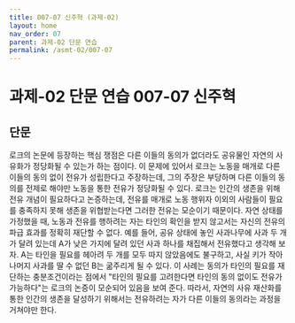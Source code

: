 ```yaml
---
title: 007-07 신주혁 (과제-02)
layout: home
nav_order: 07
parent: 과제-02 단문 연습
permalink: /asmt-02/007-07
---
```


# 과제-02 단문 연습 007-07 신주혁 

## 단문

로크의 논문에 등장하는 핵심 쟁점은 다른 이들의 동의가 없더라도 공유물인 자연의 사유화가 정당화될 수 있는가 하는 점이다. 이 문제에 있어서 로크는 노동을 매개로 다른 이들의 동의 없이 전유가 성립한다고 주장하는데, 그의 주장은 부당하며 다른 이들의 동의를 전제로 해야만 노동을 통한 전유가 정당화될 수 있다. 로크는 인간의 생존을 위해 전유 개념이 필요하다고 논증하는데, 전유를 매개로 노동 행위자 이외의 사람들이 필요를 충족하지 못해 생존을 위협받는다면 그러한 전유는 모순이기 때문이다. 자연 상태를 가정했을 때, 노동과 전유를 행하려는 자는 타인의 확인을 받지 않고서는 자신의 전유의 파급 효과를 정확히 재단할 수 없다. 예를 들어, 공유 상태에 놓인 사과나무에 사과 두 개가 달려 있는데 A가 낮은 가지에 달려 있던 사과 하나를 채집해서 전유했다고 생각해 보자. A는 타인을 필요를 헤아려 두 개를 모두 따지 않았음에도 불구하고, 사실 키가 작아 나머지 사과를 딸 수 없던 B는 굶주리게 될 수 있다. 이 사례는 동의가 타인의 필요를 재단하는 충분조건이라는 점에서 "타인의 필요를 고려한다면 타인의 동의 없이도 전유가 가능하다"는 로크의 논증이 모순되어 있음을 보여 준다. 따라서, 자연의 사유 재산화를 통한 인간의 생존을 달성하기 위해서는 전유하려는 자가 다른 이들의 동의라는 과정을 거쳐야만 한다.